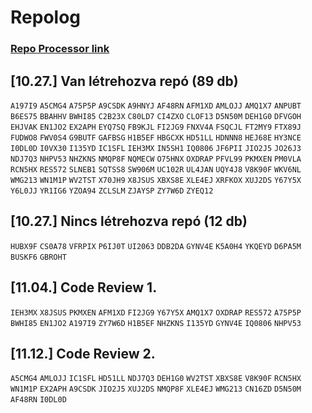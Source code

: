 # Repolog

### [Repo Processor link](https://users.nik.uni-obuda.hu/siposm/repo/)

## [10.27.] Van létrehozva repó (89 db)

`A197I9` `A5CMG4` `A75P5P` `A9CSDK` `A9HNYJ` `AF48RN` `AFM1XD` `AMLOJJ` `AMQ1X7` `ANPUBT` `B6ES75` `BBAHHV` `BWHI85` `C2B23X` `C80LD7` `CI4ZXO` `CLOF13` `D5N50M` `DEH1G0` `DFVGOH` `EHJVAK` `EN1JO2` `EX2APH` `EYQ7SQ` `FB9KJL` `FI2JG9` `FNXV4A` `FSQCJL` `FT2MY9` `FTX89J` `FUDWO8` `FWV0S4` `G9BUTF` `GAFBSG` `H1B5EF` `HBGCXK` `HD51LL` `HDNNN8` `HEJ68E` `HY3NCE` `I0DL0D` `I0VX30` `I135YD` `IC1SFL` `IEH3MX` `IN5SH1` `IQ0806` `JF6PII` `JIO2J5` `JO26J3` `NDJ7Q3` `NHPV53` `NHZKNS` `NMQP8F` `NQMECW` `O75HNX` `OXDRAP` `PFVL99` `PKMXEN` `PM0VLA` `RCN5HX` `RES572` `SLNEB1` `SQTSS8` `SW906M` `UC102R` `UL4JAN` `UQY4J8` `V8K90F` `WKV6NL` `WMG213` `WN1M1P` `WV2TST` `X70JH9` `X8JSUS` `XBXS8E` `XLE4EJ` `XRFKOX` `XUJ2DS` `Y67Y5X` `Y6L0JJ` `YR1IG6` `YZOA94` `ZCLSLM` `ZJAYSP` `ZY7W6D` `ZYEQ12` 

## [10.27.] Nincs létrehozva repó (12 db)

`HUBX9F` `CS0A78` `VFRPIX` `P6IJ0T` `UI2063` `DDB2DA` `GYNV4E` `K5A0H4` `YKQEYD` `D6PA5M` `BUSKF6` `GBROHT`

## [11.04.] Code Review 1.
`IEH3MX` `X8JSUS` `PKMXEN` `AFM1XD` `FI2JG9` `Y67Y5X` `AMQ1X7` `OXDRAP` `RES572` `A75P5P` `BWHI85` `EN1JO2` `A197I9` `ZY7W6D` `H1B5EF` `NHZKNS` `I135YD` `GYNV4E` `IQ0806` `NHPV53`

## [11.12.] Code Review 2.
`A5CMG4` `AMLOJJ` `IC1SFL` `HD51LL` `NDJ7Q3` `DEH1G0` `WV2TST` `XBXS8E` `V8K90F` `RCN5HX` `WN1M1P` `EX2APH` `A9CSDK` `JIO2J5` `XUJ2DS` `NMQP8F` `XLE4EJ` `WMG213` `CN16ZD` `D5N50M` `AF48RN` `I0DL0D`